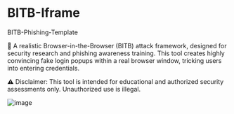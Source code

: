 # BITB-Iframe
BITB-Phishing-Template

🚀 A realistic Browser-in-the-Browser (BITB) attack framework, designed for security research and phishing awareness training. This tool creates highly convincing fake login popups within a real browser window, tricking users into entering credentials.

⚠️ Disclaimer: This tool is intended for educational and authorized security assessments only. Unauthorized use is illegal.

![image](https://github.com/user-attachments/assets/ebbb4a8b-3e3e-4e7c-a4a3-684f0928ec1e)
